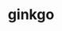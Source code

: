 ---
title: "ginkgo"
layout: cache
categories: [package, develop-2024-01-28]
meta: {"versions": ["1.7.0"], "compilers": ["cce@=15.0.1", "gcc@=10.3.0", "gcc@=11.4.0", "gcc@=9.4.0", "oneapi@=2024.0.0"], "oss": ["rhel8", "sle_hpc15", "ubuntu20.04", "ubuntu22.04"], "platforms": ["linux"], "targets": ["neoverse_v1", "neoverse_v2", "ppc64le", "x86_64_v3", "x86_64_v4", "zen4"], "stacks": ["e4s", "e4s-cray-rhel", "e4s-cray-sles", "e4s-neoverse-v2", "e4s-neoverse_v1", "e4s-oneapi", "e4s-power", "e4s-rocm-external", "root"], "num_specs": 21, "num_specs_by_stack": {"e4s-cray-rhel": 1, "root": 21, "e4s-cray-sles": 1, "e4s-neoverse_v1": 4, "e4s-power": 2, "e4s": 5, "e4s-rocm-external": 2, "e4s-neoverse-v2": 4, "e4s-oneapi": 2}}
spec_details: [{"hash": "fsgs6nisjzpeyxkjvhjj5egeqogatvfj", "compiler": "cce@=15.0.1", "versions": ["1.7.0"], "os": "rhel8", "platform": "linux", "target": "zen4", "variants": ["build_system=cmake", "build_type=Release", "~cuda", "~develtools", "~full_optimizations", "generator=make", "~hwloc", "~ipo", "+mpi", "+openmp", "~rocm", "+shared", "~sycl"], "stacks": ["e4s-cray-rhel", "root"], "size": "-", "tarball": "https://binaries.spack.io/develop-2024-01-28/build_cache/linux-rhel8-zen4/cce-15.0.1/ginkgo-1.7.0/linux-rhel8-zen4-cce-15.0.1-ginkgo-1.7.0-fsgs6nisjzpeyxkjvhjj5egeqogatvfj.spack"}, {"hash": "7n7s42reu5rqic6grcxaslujwhbzo73u", "compiler": "gcc@=10.3.0", "versions": ["1.7.0"], "os": "sle_hpc15", "platform": "linux", "target": "x86_64_v4", "variants": ["build_system=cmake", "build_type=Release", "~cuda", "~develtools", "~full_optimizations", "generator=make", "~hwloc", "~ipo", "+mpi", "+openmp", "~rocm", "+shared", "~sycl"], "stacks": ["e4s-cray-sles", "root"], "size": "-", "tarball": "https://binaries.spack.io/develop-2024-01-28/build_cache/linux-sle_hpc15-x86_64_v4/gcc-10.3.0/ginkgo-1.7.0/linux-sle_hpc15-x86_64_v4-gcc-10.3.0-ginkgo-1.7.0-7n7s42reu5rqic6grcxaslujwhbzo73u.spack"}, {"hash": "vvya4lz34pggokfm7iqwdrc3my3lyk6f", "compiler": "gcc@=11.4.0", "versions": ["1.7.0"], "os": "ubuntu20.04", "platform": "linux", "target": "neoverse_v1", "variants": ["build_system=cmake", "build_type=Release", "+cuda", "cuda_arch=75", "~develtools", "~full_optimizations", "generator=make", "~hwloc", "~ipo", "+mpi", "+openmp", "~rocm", "+shared", "~sycl"], "stacks": ["e4s-neoverse_v1", "root"], "size": "-", "tarball": "https://binaries.spack.io/develop-2024-01-28/build_cache/linux-ubuntu20.04-neoverse_v1/gcc-11.4.0/ginkgo-1.7.0/linux-ubuntu20.04-neoverse_v1-gcc-11.4.0-ginkgo-1.7.0-vvya4lz34pggokfm7iqwdrc3my3lyk6f.spack"}, {"hash": "u73uwvyicbck722crhlqlxd3qjmjn4lx", "compiler": "gcc@=11.4.0", "versions": ["1.7.0"], "os": "ubuntu20.04", "platform": "linux", "target": "neoverse_v1", "variants": ["build_system=cmake", "build_type=Release", "+cuda", "cuda_arch=90", "~develtools", "~full_optimizations", "generator=make", "~hwloc", "~ipo", "+mpi", "+openmp", "~rocm", "+shared", "~sycl"], "stacks": ["e4s-neoverse_v1", "root"], "size": "-", "tarball": "https://binaries.spack.io/develop-2024-01-28/build_cache/linux-ubuntu20.04-neoverse_v1/gcc-11.4.0/ginkgo-1.7.0/linux-ubuntu20.04-neoverse_v1-gcc-11.4.0-ginkgo-1.7.0-u73uwvyicbck722crhlqlxd3qjmjn4lx.spack"}, {"hash": "xpdpvkvfgzouoqnukiteb7m7awme3fot", "compiler": "gcc@=11.4.0", "versions": ["1.7.0"], "os": "ubuntu20.04", "platform": "linux", "target": "neoverse_v1", "variants": ["build_system=cmake", "build_type=Release", "~cuda", "~develtools", "~full_optimizations", "generator=make", "~hwloc", "~ipo", "+mpi", "+openmp", "~rocm", "+shared", "~sycl"], "stacks": ["e4s-neoverse_v1", "root"], "size": "-", "tarball": "https://binaries.spack.io/develop-2024-01-28/build_cache/linux-ubuntu20.04-neoverse_v1/gcc-11.4.0/ginkgo-1.7.0/linux-ubuntu20.04-neoverse_v1-gcc-11.4.0-ginkgo-1.7.0-xpdpvkvfgzouoqnukiteb7m7awme3fot.spack"}, {"hash": "sml4fxxxv553qagllpaqnijpujz6ymtt", "compiler": "gcc@=11.4.0", "versions": ["1.7.0"], "os": "ubuntu20.04", "platform": "linux", "target": "neoverse_v1", "variants": ["build_system=cmake", "build_type=Release", "+cuda", "cuda_arch=80", "~develtools", "~full_optimizations", "generator=make", "~hwloc", "~ipo", "+mpi", "+openmp", "~rocm", "+shared", "~sycl"], "stacks": ["e4s-neoverse_v1", "root"], "size": "-", "tarball": "https://binaries.spack.io/develop-2024-01-28/build_cache/linux-ubuntu20.04-neoverse_v1/gcc-11.4.0/ginkgo-1.7.0/linux-ubuntu20.04-neoverse_v1-gcc-11.4.0-ginkgo-1.7.0-sml4fxxxv553qagllpaqnijpujz6ymtt.spack"}, {"hash": "7uizr6mskcenoegwbzswnlt6oa5rx7lj", "compiler": "gcc@=9.4.0", "versions": ["1.7.0"], "os": "ubuntu20.04", "platform": "linux", "target": "ppc64le", "variants": ["build_system=cmake", "build_type=Release", "~cuda", "~develtools", "~full_optimizations", "generator=make", "~hwloc", "~ipo", "+mpi", "+openmp", "~rocm", "+shared", "~sycl"], "stacks": ["e4s-power", "root"], "size": "-", "tarball": "https://binaries.spack.io/develop-2024-01-28/build_cache/linux-ubuntu20.04-ppc64le/gcc-9.4.0/ginkgo-1.7.0/linux-ubuntu20.04-ppc64le-gcc-9.4.0-ginkgo-1.7.0-7uizr6mskcenoegwbzswnlt6oa5rx7lj.spack"}, {"hash": "2t5x5t4dommxb5qpupi6qis66mlsbist", "compiler": "gcc@=9.4.0", "versions": ["1.7.0"], "os": "ubuntu20.04", "platform": "linux", "target": "ppc64le", "variants": ["build_system=cmake", "build_type=Release", "+cuda", "cuda_arch=70", "~develtools", "~full_optimizations", "generator=make", "~hwloc", "~ipo", "+mpi", "+openmp", "~rocm", "+shared", "~sycl"], "stacks": ["e4s-power", "root"], "size": "-", "tarball": "https://binaries.spack.io/develop-2024-01-28/build_cache/linux-ubuntu20.04-ppc64le/gcc-9.4.0/ginkgo-1.7.0/linux-ubuntu20.04-ppc64le-gcc-9.4.0-ginkgo-1.7.0-2t5x5t4dommxb5qpupi6qis66mlsbist.spack"}, {"hash": "p4nezihxn3mie547xd2w77phebxxrl66", "compiler": "gcc@=11.4.0", "versions": ["1.7.0"], "os": "ubuntu20.04", "platform": "linux", "target": "x86_64_v3", "variants": ["build_system=cmake", "build_type=Release", "+cuda", "cuda_arch=80", "~develtools", "~full_optimizations", "generator=make", "~hwloc", "~ipo", "+mpi", "+openmp", "~rocm", "+shared", "~sycl"], "stacks": ["e4s", "root"], "size": "-", "tarball": "https://binaries.spack.io/develop-2024-01-28/build_cache/linux-ubuntu20.04-x86_64_v3/gcc-11.4.0/ginkgo-1.7.0/linux-ubuntu20.04-x86_64_v3-gcc-11.4.0-ginkgo-1.7.0-p4nezihxn3mie547xd2w77phebxxrl66.spack"}, {"hash": "y3hn2uif2mgbypjiccuohmc4hbk6zjaj", "compiler": "gcc@=11.4.0", "versions": ["1.7.0"], "os": "ubuntu20.04", "platform": "linux", "target": "x86_64_v3", "variants": ["build_system=cmake", "build_type=Release", "~cuda", "~develtools", "~full_optimizations", "generator=make", "~hwloc", "~ipo", "+mpi", "+openmp", "~rocm", "+shared", "~sycl"], "stacks": ["e4s", "root"], "size": "-", "tarball": "https://binaries.spack.io/develop-2024-01-28/build_cache/linux-ubuntu20.04-x86_64_v3/gcc-11.4.0/ginkgo-1.7.0/linux-ubuntu20.04-x86_64_v3-gcc-11.4.0-ginkgo-1.7.0-y3hn2uif2mgbypjiccuohmc4hbk6zjaj.spack"}, {"hash": "ph7ntq7eabf2qarmmwhzcgzaxo7osolw", "compiler": "gcc@=11.4.0", "versions": ["1.7.0"], "os": "ubuntu20.04", "platform": "linux", "target": "x86_64_v3", "variants": ["amdgpu_target=gfx908", "build_system=cmake", "build_type=Release", "~cuda", "~develtools", "~full_optimizations", "generator=make", "~hwloc", "~ipo", "+mpi", "+openmp", "+rocm", "+shared", "~sycl"], "stacks": ["e4s-rocm-external", "root"], "size": "-", "tarball": "https://binaries.spack.io/develop-2024-01-28/build_cache/linux-ubuntu20.04-x86_64_v3/gcc-11.4.0/ginkgo-1.7.0/linux-ubuntu20.04-x86_64_v3-gcc-11.4.0-ginkgo-1.7.0-ph7ntq7eabf2qarmmwhzcgzaxo7osolw.spack"}, {"hash": "qg3icmiqgjjuxtbajq54ic6cucdgt35e", "compiler": "gcc@=11.4.0", "versions": ["1.7.0"], "os": "ubuntu20.04", "platform": "linux", "target": "x86_64_v3", "variants": ["build_system=cmake", "build_type=Release", "+cuda", "cuda_arch=90", "~develtools", "~full_optimizations", "generator=make", "~hwloc", "~ipo", "+mpi", "+openmp", "~rocm", "+shared", "~sycl"], "stacks": ["e4s", "root"], "size": "-", "tarball": "https://binaries.spack.io/develop-2024-01-28/build_cache/linux-ubuntu20.04-x86_64_v3/gcc-11.4.0/ginkgo-1.7.0/linux-ubuntu20.04-x86_64_v3-gcc-11.4.0-ginkgo-1.7.0-qg3icmiqgjjuxtbajq54ic6cucdgt35e.spack"}, {"hash": "gaaxwq5osxfzjkgai7k6xcsgvmo7whqa", "compiler": "gcc@=11.4.0", "versions": ["1.7.0"], "os": "ubuntu20.04", "platform": "linux", "target": "x86_64_v3", "variants": ["amdgpu_target=gfx90a", "build_system=cmake", "build_type=Release", "~cuda", "~develtools", "~full_optimizations", "generator=make", "~hwloc", "~ipo", "+mpi", "+openmp", "+rocm", "+shared", "~sycl"], "stacks": ["e4s-rocm-external", "root"], "size": "-", "tarball": "https://binaries.spack.io/develop-2024-01-28/build_cache/linux-ubuntu20.04-x86_64_v3/gcc-11.4.0/ginkgo-1.7.0/linux-ubuntu20.04-x86_64_v3-gcc-11.4.0-ginkgo-1.7.0-gaaxwq5osxfzjkgai7k6xcsgvmo7whqa.spack"}, {"hash": "466w7irgj7u62fkgr2byin5txebpkhiu", "compiler": "gcc@=11.4.0", "versions": ["1.7.0"], "os": "ubuntu20.04", "platform": "linux", "target": "x86_64_v3", "variants": ["amdgpu_target=gfx90a", "build_system=cmake", "build_type=Release", "~cuda", "~develtools", "~full_optimizations", "generator=make", "~hwloc", "~ipo", "+mpi", "+openmp", "+rocm", "+shared", "~sycl"], "stacks": ["e4s", "root"], "size": "-", "tarball": "https://binaries.spack.io/develop-2024-01-28/build_cache/linux-ubuntu20.04-x86_64_v3/gcc-11.4.0/ginkgo-1.7.0/linux-ubuntu20.04-x86_64_v3-gcc-11.4.0-ginkgo-1.7.0-466w7irgj7u62fkgr2byin5txebpkhiu.spack"}, {"hash": "xbaeo76mmnjaiqfx3h7vqg23syo5mpik", "compiler": "gcc@=11.4.0", "versions": ["1.7.0"], "os": "ubuntu20.04", "platform": "linux", "target": "x86_64_v3", "variants": ["amdgpu_target=gfx908", "build_system=cmake", "build_type=Release", "~cuda", "~develtools", "~full_optimizations", "generator=make", "~hwloc", "~ipo", "+mpi", "+openmp", "+rocm", "+shared", "~sycl"], "stacks": ["e4s", "root"], "size": "-", "tarball": "https://binaries.spack.io/develop-2024-01-28/build_cache/linux-ubuntu20.04-x86_64_v3/gcc-11.4.0/ginkgo-1.7.0/linux-ubuntu20.04-x86_64_v3-gcc-11.4.0-ginkgo-1.7.0-xbaeo76mmnjaiqfx3h7vqg23syo5mpik.spack"}, {"hash": "24bt75ibzn2lrsywwofgmanwha7wndfy", "compiler": "gcc@=11.4.0", "versions": ["1.7.0"], "os": "ubuntu22.04", "platform": "linux", "target": "neoverse_v2", "variants": ["build_system=cmake", "build_type=Release", "+cuda", "cuda_arch=80", "~develtools", "~full_optimizations", "generator=make", "~hwloc", "~ipo", "+mpi", "+openmp", "~rocm", "+shared", "~sycl"], "stacks": ["root", "e4s-neoverse-v2"], "size": "-", "tarball": "https://binaries.spack.io/develop-2024-01-28/build_cache/linux-ubuntu22.04-neoverse_v2/gcc-11.4.0/ginkgo-1.7.0/linux-ubuntu22.04-neoverse_v2-gcc-11.4.0-ginkgo-1.7.0-24bt75ibzn2lrsywwofgmanwha7wndfy.spack"}, {"hash": "wnijvccuqyo3okqzvb2etbqi4t2n3lnc", "compiler": "gcc@=11.4.0", "versions": ["1.7.0"], "os": "ubuntu22.04", "platform": "linux", "target": "neoverse_v2", "variants": ["build_system=cmake", "build_type=Release", "~cuda", "~develtools", "~full_optimizations", "generator=make", "~hwloc", "~ipo", "+mpi", "+openmp", "~rocm", "+shared", "~sycl"], "stacks": ["root", "e4s-neoverse-v2"], "size": "-", "tarball": "https://binaries.spack.io/develop-2024-01-28/build_cache/linux-ubuntu22.04-neoverse_v2/gcc-11.4.0/ginkgo-1.7.0/linux-ubuntu22.04-neoverse_v2-gcc-11.4.0-ginkgo-1.7.0-wnijvccuqyo3okqzvb2etbqi4t2n3lnc.spack"}, {"hash": "vto6unnf4u75wcpehjcxz5misufifpxa", "compiler": "gcc@=11.4.0", "versions": ["1.7.0"], "os": "ubuntu22.04", "platform": "linux", "target": "neoverse_v2", "variants": ["build_system=cmake", "build_type=Release", "+cuda", "cuda_arch=90", "~develtools", "~full_optimizations", "generator=make", "~hwloc", "~ipo", "+mpi", "+openmp", "~rocm", "+shared", "~sycl"], "stacks": ["root", "e4s-neoverse-v2"], "size": "-", "tarball": "https://binaries.spack.io/develop-2024-01-28/build_cache/linux-ubuntu22.04-neoverse_v2/gcc-11.4.0/ginkgo-1.7.0/linux-ubuntu22.04-neoverse_v2-gcc-11.4.0-ginkgo-1.7.0-vto6unnf4u75wcpehjcxz5misufifpxa.spack"}, {"hash": "nfjhfutzdm7zh4tnpkntktykyyfcmqug", "compiler": "gcc@=11.4.0", "versions": ["1.7.0"], "os": "ubuntu22.04", "platform": "linux", "target": "neoverse_v2", "variants": ["build_system=cmake", "build_type=Release", "+cuda", "cuda_arch=75", "~develtools", "~full_optimizations", "generator=make", "~hwloc", "~ipo", "+mpi", "+openmp", "~rocm", "+shared", "~sycl"], "stacks": ["root", "e4s-neoverse-v2"], "size": "-", "tarball": "https://binaries.spack.io/develop-2024-01-28/build_cache/linux-ubuntu22.04-neoverse_v2/gcc-11.4.0/ginkgo-1.7.0/linux-ubuntu22.04-neoverse_v2-gcc-11.4.0-ginkgo-1.7.0-nfjhfutzdm7zh4tnpkntktykyyfcmqug.spack"}, {"hash": "wiuwfpl75nnzhoquk7ono5b3pf7nhlr6", "compiler": "oneapi@=2024.0.0", "versions": ["1.7.0"], "os": "ubuntu22.04", "platform": "linux", "target": "x86_64_v3", "variants": ["build_system=cmake", "build_type=Release", "~cuda", "~develtools", "~full_optimizations", "generator=make", "~hwloc", "~ipo", "+mpi", "+openmp", "~rocm", "+shared", "~sycl"], "stacks": ["e4s-oneapi", "root"], "size": "-", "tarball": "https://binaries.spack.io/develop-2024-01-28/build_cache/linux-ubuntu22.04-x86_64_v3/oneapi-2024.0.0/ginkgo-1.7.0/linux-ubuntu22.04-x86_64_v3-oneapi-2024.0.0-ginkgo-1.7.0-wiuwfpl75nnzhoquk7ono5b3pf7nhlr6.spack"}, {"hash": "53svohqp6q3gv2mxlbzpyjowqmk7ursv", "compiler": "oneapi@=2024.0.0", "versions": ["1.7.0"], "os": "ubuntu22.04", "platform": "linux", "target": "x86_64_v3", "variants": ["build_system=cmake", "build_type=Release", "~cuda", "~develtools", "~full_optimizations", "generator=make", "~hwloc", "~ipo", "+mpi", "+openmp", "patches=674b39e", "~rocm", "+shared", "+sycl"], "stacks": ["e4s-oneapi", "root"], "size": "-", "tarball": "https://binaries.spack.io/develop-2024-01-28/build_cache/linux-ubuntu22.04-x86_64_v3/oneapi-2024.0.0/ginkgo-1.7.0/linux-ubuntu22.04-x86_64_v3-oneapi-2024.0.0-ginkgo-1.7.0-53svohqp6q3gv2mxlbzpyjowqmk7ursv.spack"}]
---